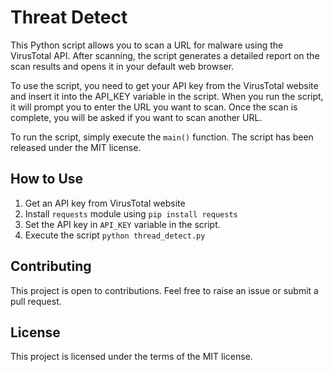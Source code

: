 # Threat Detect

This Python script allows you to scan a URL for malware using the VirusTotal API. After scanning, the script generates a detailed report on the scan results and opens it in your default web browser.

To use the script, you need to get your API key from the VirusTotal website and insert it into the API_KEY variable in the script. When you run the script, it will prompt you to enter the URL you want to scan. Once the scan is complete, you will be asked if you want to scan another URL.

To run the script, simply execute the `main()` function. The script has been released under the MIT license.

## How to Use

1.  Get an API key from VirusTotal website
2.  Install `requests` module using `pip install requests`
3.  Set the API key in `API_KEY` variable in the script.
4.  Execute the script `python thread_detect.py`

## Contributing

This project is open to contributions. Feel free to raise an issue or submit a pull request.

## License

This project is licensed under the terms of the MIT license.
